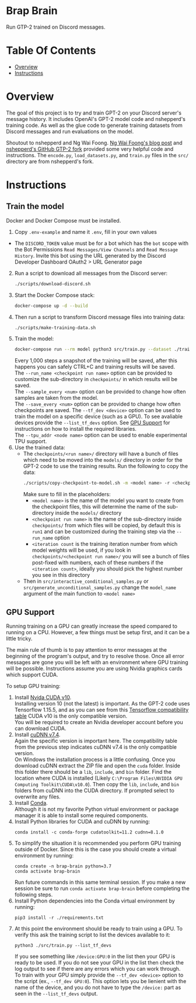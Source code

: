 # Brap Brain
Run GTP-2 trained on Discord messages.

# Table Of Contents
- [Overview](#overview)
- [Instructions](#instructions)

# Overview
The goal of this project is to try and train GPT-2 on your Discord server's message history. It includes OpenAI's GPT-2 model code and nshepperd's training code. As well as the glue code to generate training datasets from Discord messages and run evaluations on the model.

Shoutout to nshepperd and Ng Wai Foong. [Ng Wai Foong's blog post](https://medium.com/ai-innovation/beginners-guide-to-retrain-gpt-2-117m-to-generate-custom-text-content-8bb5363d8b7f) and [nshepperd's GitHub GTP-2 fork](https://github.com/nshepperd/gpt-2) provided some very helpful code and instructions. The `encode.py`, `load_datasets.py`, and `train.py` files in the `src/` directory are from nshepperd's fork.

# Instructions
## Train the model
Docker and Docker Compose must be installed.

1. Copy `.env-example` and name it `.env`, fill in your own values
  - The `DISCORD_TOKEN` value must be for a bot which has the `bot` scope with the Bot Permissions `Read Messages/View Channels` and `Read Message History`. Invite this bot using the URL generated by the Discord Developer Dashboard OAuth2 > URL Generator page
2. Run a script to download all messages from the Discord server:
   ```bash
   ./scripts/download-discord.sh
   ```
3. Start the Docker Compose stack:
   ```bash
   docker-compose up -d --build
   ```
4. Then run a script to transform Discord message files into training data:
   ```bash
   ./scripts/make-training-data.sh
   ```
5. Train the model:
   ```bash
   docker-compose run --rm model python3 src/train.py --dataset ./training-data/discord-messages.npz
   ```
   Every 1,000 steps a snapshot of the training will be saved, after this happens you can safely CTRL+C and training results will be saved.  
   The `--run_name <checkpoint run name>` option can be provided to customize the sub-directory in `checkpoints/` in which results will be saved.  
   The `--sample_every <num>` option can be provided to change how often samples are taken from the model.  
   The `--save_every <num>` option can be provided to change how often checkpoints are saved.
   The `--tf_dev <device>` option can be used to train the model on a specific device (such as a GPU). To see avaliable devices provide the `--list_tf_devs` option. See [GPU Support](#gpu-support) for instructions on how to install the required libraries.  
   The `--tpu_addr <node name>` option can be used to enable experimental TPU support.
6. Use the trained data:
   - The `checkpoints/<run name>/` directory will have a bunch of files which need to be moved into the `models/` directory in order for the GPT-2 code to use the training results. Run the following to copy the data:
     ```bash
     ./scripts/copy-checkpoint-to-model.sh -m <model name> -r <checkpoint run name> -i <iteration count>
     ```
     Make sure to fill in the placeholders:
     - `<model name>` is the name of the model you want to create from the checkpoint files, this will determine the name of the sub-directory inside the `models/` directory
     - `<checkpoint run name>` is the name of the sub-directory inside `checkpoints/` from which files will be copied, by default this is `run1` and can be customized during the training step via the `--run_name` option
     - `<iteration count` is the training iteration number from which model weights will be used, if you look in `checkpoints/<checkpoint run name>/` you will see a bunch of files post-fixed with numbers, each of these numbers if the `<iteration count>`, ideally you should pick the highest number you see in this directory
   - Then in `src/interactive_conditional_samples.py` or `src/generate_unconditional_samples.py` change the `model_name` argument of the main function to `<model name>`

## GPU Support
Running training on a GPU can greatly increase the speed compared to running on a CPU. However, a few things must be setup first, and it can be a little tricky.

The main rule of thumb is to pay attention to error messages at the beginning of the program's output, and try to resolve those. Once all error messages are gone you will be left with an environment where GPU training will be possible. Instructions assume you are using Nvidia graphics cards which support CUDA.

To setup GPU training:

1. Install [Nvida CUDA v10](https://developer.nvidia.com/cuda-10.0-download-archive).  
   Installing version 10 (not the latest) is important. As the GPT-2 code uses Tensorflow 1.15.5, and as you can see from this [Tensorflow compatibility table](https://www.tensorflow.org/install/source#gpu) CUDA v10 is the only compatible version.  
   You will be required to create an Nvidia developer account before you can download CUDA.
2. Install [cuDNN v7.4](https://developer.nvidia.com/rdp/cudnn-archive#a-collapse742-10).  
   Again the specific version is important here. The compatibility table from the previous step indicates cuDNN v7.4 is the only compatible version.  
   On Windows the installation process is a little confusing. Once you download cuDNN extract the ZIP file and open the `cuda` folder. Inside this folder there should be a `lib`, `include`, and `bin` folder. Find the location where CUDA is installed (Likely `C:\Program Files\NVIDIA GPU Computing Toolkit\CUDA\v10.0`). Then copy the `lib`, `include`, and `bin` folders from cuDNN into the CUDA directory. If prompted select to overwrite any files.
3. Install [Conda](https://docs.conda.io/en/latest/).  
   Although it is not my favorite Python virtual environment or package manager it is able to install some required components.
4. Install Python libraries for CUDA and cuDNN by running:
   ```
   conda install -c conda-forge cudatoolkit=11.2 cudnn=8.1.0
   ```
5. To simplify the situation it is recommended you perform GPU training outside of Docker. Since this is the case you should create a virtual environment by running:
   ```
   conda create -n brap-brain python=3.7
   conda activate brap-brain
   ```
   Run future commands in this same terminal session. If you make a new session be sure to run `conda activate brap-brain` before completing the following steps.
6. Install Python dependencies into the Conda virtual environment by running:
   ```
   pip3 install -r ./requirements.txt
   ```
7. At this point the environment should be ready to train using a GPU. To verify this ask the training script to list the devices available to it:
   ```
   python3 ./src/train.py --list_tf_devs
   ```
   If you see something like `/device:GPU:0` in the list then your GPU is ready to be used. If you do not see your GPU in the list then check the log output to see if there are any errors which you can work through.  
   To train with your GPU simply provide the `--tf_dev <device>` option to the script (ex., `--tf_dev GPU:0`). This option lets you be lienient with the name of the device, and you do not have to type the `/device:` part as seen in the `--list_tf_devs` output.